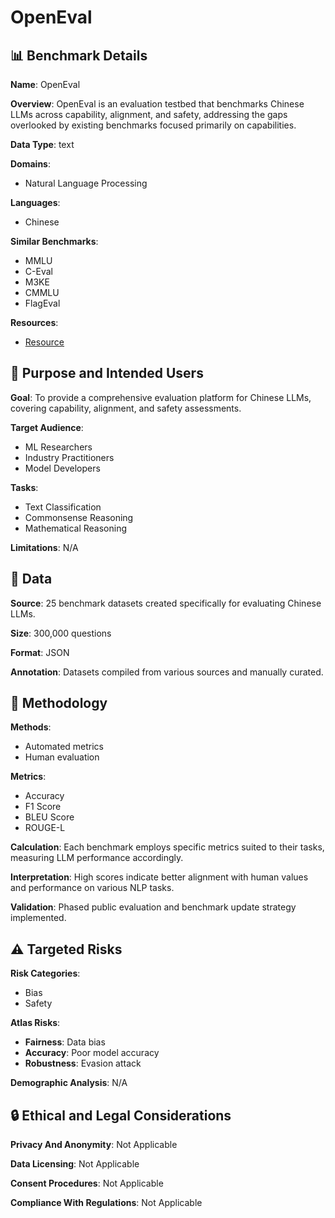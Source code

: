 # OpenEval

## 📊 Benchmark Details

**Name**: OpenEval

**Overview**: OpenEval is an evaluation testbed that benchmarks Chinese LLMs across capability, alignment, and safety, addressing the gaps overlooked by existing benchmarks focused primarily on capabilities.

**Data Type**: text

**Domains**:
- Natural Language Processing

**Languages**:
- Chinese

**Similar Benchmarks**:
- MMLU
- C-Eval
- M3KE
- CMMLU
- FlagEval

**Resources**:
- [Resource](http://openeval.org.cn/)

## 🎯 Purpose and Intended Users

**Goal**: To provide a comprehensive evaluation platform for Chinese LLMs, covering capability, alignment, and safety assessments.

**Target Audience**:
- ML Researchers
- Industry Practitioners
- Model Developers

**Tasks**:
- Text Classification
- Commonsense Reasoning
- Mathematical Reasoning

**Limitations**: N/A

## 💾 Data

**Source**: 25 benchmark datasets created specifically for evaluating Chinese LLMs.

**Size**: 300,000 questions

**Format**: JSON

**Annotation**: Datasets compiled from various sources and manually curated.

## 🔬 Methodology

**Methods**:
- Automated metrics
- Human evaluation

**Metrics**:
- Accuracy
- F1 Score
- BLEU Score
- ROUGE-L

**Calculation**: Each benchmark employs specific metrics suited to their tasks, measuring LLM performance accordingly.

**Interpretation**: High scores indicate better alignment with human values and performance on various NLP tasks.

**Validation**: Phased public evaluation and benchmark update strategy implemented.

## ⚠️ Targeted Risks

**Risk Categories**:
- Bias
- Safety

**Atlas Risks**:
- **Fairness**: Data bias
- **Accuracy**: Poor model accuracy
- **Robustness**: Evasion attack

**Demographic Analysis**: N/A

## 🔒 Ethical and Legal Considerations

**Privacy And Anonymity**: Not Applicable

**Data Licensing**: Not Applicable

**Consent Procedures**: Not Applicable

**Compliance With Regulations**: Not Applicable
